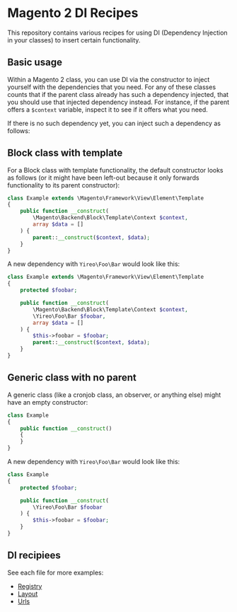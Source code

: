 # Magento 2 DI Recipes
This repository contains various recipes for using DI (Dependency
Injection in your classes) to insert certain functionality.

## Basic usage
Within a Magento 2 class, you can use DI via the constructor to inject
yourself with the dependencies that you need. For any of these classes
counts that if the parent class already has such a dependency injected, that you should use that injected
dependency instead. For instance, if the parent offers a `$context` variable, inspect it to see if it offers
what you need.

If there is no such dependency yet, you can inject such a dependency as follows:

## Block class with template
For a Block class with template functionality, the default constructor looks as follows (or it might have
been left-out because it only forwards functionality to its parent constructor):
```php
class Example extends \Magento\Framework\View\Element\Template
{
    public function __construct(
        \Magento\Backend\Block\Template\Context $context,
        array $data = []
    ) {
        parent::__construct($context, $data);
    }
}
```

A new dependency with `Yireo\Foo\Bar` would look like this:
```php
class Example extends \Magento\Framework\View\Element\Template
{
    protected $foobar;

    public function __construct(
        \Magento\Backend\Block\Template\Context $context,
        \Yireo\Foo\Bar $foobar,
        array $data = []
    ) {
        $this->foobar = $foobar;
        parent::__construct($context, $data);
    }
}
```

## Generic class with no parent
A generic class (like a cronjob class, an observer, or anything else) might have an empty constructor:
```php
class Example
{
    public function __construct()
    {
    }
}
```

A new dependency with `Yireo\Foo\Bar` would look like this:
```php
class Example
{
    protected $foobar;

    public function __construct(
        \Yireo\Foo\Bar $foobar
    ) {
        $this->foobar = $foobar;
    }
}
```

## DI recipiees
See each file for more examples:
- [Registry](registry.md)
- [Layout](layout.md)
- [Urls](urls.md)

